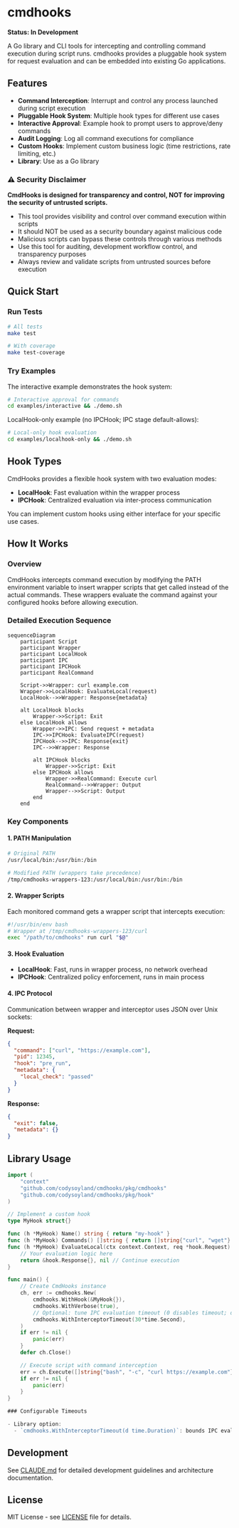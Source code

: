# cmdhooks

**Status: In Development**

A Go library and CLI tools for intercepting and controlling command execution during script runs. cmdhooks provides a pluggable hook system for request evaluation and can be embedded into existing Go applications.

## Features

- **Command Interception**: Interrupt and control any process launched during script execution
- **Pluggable Hook System**: Multiple hook types for different use cases
- **Interactive Approval**: Example hook to prompt users to approve/deny commands
- **Audit Logging**: Log all command executions for compliance
- **Custom Hooks**: Implement custom business logic (time restrictions, rate limiting, etc.)
- **Library**: Use as a Go library

### ⚠️ Security Disclaimer

**CmdHooks is designed for transparency and control, NOT for improving the security of untrusted scripts.**

- This tool provides visibility and control over command execution within scripts
- It should NOT be used as a security boundary against malicious code
- Malicious scripts can bypass these controls through various methods
- Use this tool for auditing, development workflow control, and transparency purposes
- Always review and validate scripts from untrusted sources before execution

## Quick Start

### Run Tests
```bash
# All tests
make test

# With coverage
make test-coverage
```

### Try Examples
The interactive example demonstrates the hook system:

```bash
# Interactive approval for commands
cd examples/interactive && ./demo.sh
```

LocalHook-only example (no IPCHook; IPC stage default-allows):

```bash
# Local-only hook evaluation
cd examples/localhook-only && ./demo.sh
```

## Hook Types

CmdHooks provides a flexible hook system with two evaluation modes:

- **LocalHook**: Fast evaluation within the wrapper process
- **IPCHook**: Centralized evaluation via inter-process communication

You can implement custom hooks using either interface for your specific use cases.

## How It Works

### Overview

CmdHooks intercepts command execution by modifying the PATH environment variable to insert wrapper scripts that get called instead of the actual commands. These wrappers evaluate the command against your configured hooks before allowing execution.

### Detailed Execution Sequence

```mermaid
sequenceDiagram
    participant Script
    participant Wrapper
    participant LocalHook
    participant IPC
    participant IPCHook
    participant RealCommand
    
    Script->>Wrapper: curl example.com
    Wrapper->>LocalHook: EvaluateLocal(request)
    LocalHook-->>Wrapper: Response{metadata}
    
    alt LocalHook blocks
        Wrapper->>Script: Exit
    else LocalHook allows
        Wrapper->>IPC: Send request + metadata
        IPC->>IPCHook: EvaluateIPC(request)
        IPCHook-->>IPC: Response{exit}
        IPC-->>Wrapper: Response
        
        alt IPCHook blocks
            Wrapper->>Script: Exit
        else IPCHook allows
            Wrapper->>RealCommand: Execute curl
            RealCommand-->>Wrapper: Output
            Wrapper-->>Script: Output
        end
    end
```

### Key Components

#### 1. **PATH Manipulation**
```bash
# Original PATH
/usr/local/bin:/usr/bin:/bin

# Modified PATH (wrappers take precedence)
/tmp/cmdhooks-wrappers-123:/usr/local/bin:/usr/bin:/bin
```

#### 2. **Wrapper Scripts**
Each monitored command gets a wrapper script that intercepts execution:
```bash
#!/usr/bin/env bash
# Wrapper at /tmp/cmdhooks-wrappers-123/curl
exec "/path/to/cmdhooks" run curl "$@"
```

#### 3. **Hook Evaluation**
- **LocalHook**: Fast, runs in wrapper process, no network overhead
- **IPCHook**: Centralized policy enforcement, runs in main process

#### 4. **IPC Protocol**
Communication between wrapper and interceptor uses JSON over Unix sockets:

**Request:**
```json
{
  "command": ["curl", "https://example.com"],
  "pid": 12345,
  "hook": "pre_run",
  "metadata": {
    "local_check": "passed"
  }
}
```

**Response:**
```json
{
  "exit": false,
  "metadata": {}
}
```

## Library Usage

```go
import (
    "context"
    "github.com/codysoyland/cmdhooks/pkg/cmdhooks"
    "github.com/codysoyland/cmdhooks/pkg/hook"
)

// Implement a custom hook
type MyHook struct{}

func (h *MyHook) Name() string { return "my-hook" }
func (h *MyHook) Commands() []string { return []string{"curl", "wget"} }
func (h *MyHook) EvaluateLocal(ctx context.Context, req *hook.Request) (*hook.Response, error) {
    // Your evaluation logic here
    return &hook.Response{}, nil // Continue execution
}

func main() {
    // Create CmdHooks instance
    ch, err := cmdhooks.New(
        cmdhooks.WithHook(&MyHook{}),
        cmdhooks.WithVerbose(true),
        // Optional: tune IPC evaluation timeout (0 disables timeout; default is no timeout)
        cmdhooks.WithInterceptorTimeout(30*time.Second),
    )
    if err != nil {
        panic(err)
    }
    defer ch.Close()

    // Execute script with command interception
    err = ch.Execute([]string{"bash", "-c", "curl https://example.com"})
    if err != nil {
        panic(err)
    }
}

### Configurable Timeouts

- Library option:
  - `cmdhooks.WithInterceptorTimeout(d time.Duration)`: bounds IPC evaluation inside the interceptor. Use `0` (or a negative value) for no timeout. Default is no timeout.
```

## Development

See [CLAUDE.md](CLAUDE.md) for detailed development guidelines and architecture documentation.

## License

MIT License - see [LICENSE](LICENSE) file for details.
